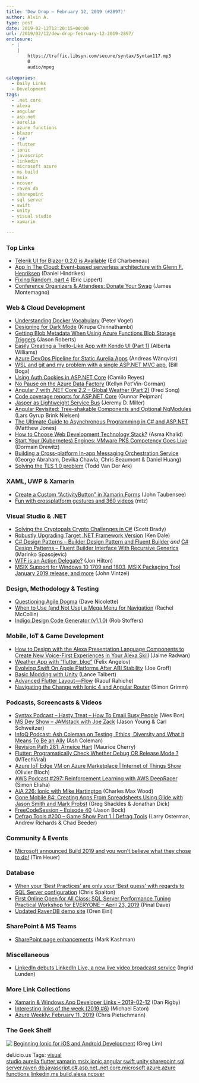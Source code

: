 ```yaml
---
title: 'Dew Drop – February 12, 2019 (#2897)'
author: Alvin A.
type: post
date: 2019-02-12T12:20:15+00:00
url: /2019/02/12/dew-drop-february-12-2019-2897/
enclosure:
  - |
    |
        https://traffic.libsyn.com/secure/syntax/Syntax117.mp3
        0
        audio/mpeg
        
categories:
  - Daily Links
  - Development
tags:
  - .net core
  - alexa
  - angular
  - asp.net
  - aurelia
  - azure functions
  - blazor
  - 'c#'
  - flutter
  - ionic
  - javascript
  - linkedin
  - microsoft azure
  - ms build
  - msix
  - ncover
  - raven db
  - sharepoint
  - sql server
  - swift
  - unity
  - visual studio
  - xamarin

---
```

### <a name="top"></a>Top Links

  * <a href="https://www.telerik.com/blogs/telerik-ui-for-blazor-0-2-0-is-available" target="_blank">Telerik UI for Blazor 0.2.0 is Available</a> (Ed Charbeneau)
  * <a href="https://danielhindrikes.se/index.php/2019/02/11/app-in-the-cloud-event-based-serverless-architecture-with-glenn-f-henriksen/" target="_blank">App In The Cloud: Event-based serverless architecture with Glenn F. Henriksen</a> (Daniel Hindrikes)
  * <a href="https://ericlippert.com/2019/02/11/fixing-random-part-4/" target="_blank">Fixing Random, part 4</a> (Eric Lippert)
  * <a href="https://montemagno.com/conference-organizers-attendees-donate-your-swag/" target="_blank">Conference Organizers & Attendees: Donate Your Swag</a> (James Montemagno)



### <a name="web"></a>Web & Cloud Development

  * <a href="https://visualstudiomagazine.com/blogs/tool-tracker/2019/01/understanding-docker-vocabulary.aspx" target="_blank">Understanding Docker Vocabulary</a> (Peter Vogel)
  * <a href="https://www.kirupa.com/tricks/dealing_with_dark_mode.htm" target="_blank">Designing for Dark Mode</a> (Kirupa Chinnathambi)
  * <a href="http://dontcodetired.com/blog/post/Getting-Blob-Metadata-When-Using-Azure-Functions-Blob-Storage-Triggers" target="_blank">Getting Blob Metadata When Using Azure Functions Blob Storage Triggers</a> (Jason Roberts)
  * <a href="https://www.telerik.com/blogs/quickly-creating-a-trello-like-app-with-kendo-ui-part-1" target="_blank">Easily Creating a Trello-Like App with Kendo UI (Part 1)</a> (Alberta Williams)
  * <a href="http://mobilemancer.com/2019/02/11/azure-devops-pipeline-static-aurelia-apps/" target="_blank">Azure DevOps Pipeline for Static Aurelia Apps</a> (Andreas Wänqvist)
  * <a href="https://rimdev.io/wsl-git-asp-net-mvc/" target="_blank">WSL and git and my problem with a single ASP.NET MVC app.</a> (Bill Boga)
  * <a href="https://www.red-gate.com/simple-talk/dotnet/net-development/using-auth-cookies-in-asp-net-core/" target="_blank">Using Auth Cookies in ASP.NET Core</a> (Camilo Reyes)
  * <a href="https://dbakevlar.com/2019/02/no-pause-on-the-azure-data-factory/" target="_blank">No Pause on the Azure Data Factory</a> (Kellyn Pot’Vin-Gorman)
  * <a href="https://www.codeproject.com/Articles/1276248/Angular-7-with-NET-Core-2-2-Global-Weather-Part-2" target="_blank">Angular 7 with .NET Core 2.2 &#8211; Global Weather (Part 2)</a> (Fred Song)
  * <a href="https://gunnarpeipman.com/aspnet/code-coverage/" target="_blank">Code coverage reports for ASP.NET Core</a> (Gunnar Peipman)
  * <a href="https://jeremydmiller.com/2019/02/11/jasper-as-lightweight-service-bus/" target="_blank">Jasper as Lightweight Service Bus</a> (Jeremy D. Miller)
  * <a href="https://blog.angularindepth.com/angular-revisited-tree-shakable-components-and-optional-ngmodules-329a4629276d?source=rss----e5ed704095b---4" target="_blank">Angular Revisited: Tree-shakable Components and Optional NgModules</a> (Lars Gyrup Brink Nielsen)
  * <a href="http://feedproxy.google.com/~r/ExceptionNotFound/~3/al8n6NUh8N4/" target="_blank">The Ultimate Guide to Asynchronous Programming in C# and ASP.NET</a> (Matthew Jones)
  * <a href="https://www.asmak9.com/2019/02/how-to-choose-web-development.html" target="_blank">How to Choose Web Development Technology Stack?</a> (Asma Khalid)
  * <a href="https://content.pivotal.io/home-page/vmware-pks-competency" target="_blank">Start Your (Kubernetes) Engines: VMware PKS Competency Goes Live</a> (Dormain Drewitz)
  * <a href="https://medium.com/netflix-techblog/building-a-cross-platform-in-app-messaging-orchestration-service-86ba614f92d8?source=rss----2615bd06b42e---4" target="_blank">Building a Cross-platform In-app Messaging Orchestration Service</a> (George Abraham, Devika Chawla, Chris Beaumont & Daniel Huang)
  * <a href="https://cloudblogs.microsoft.com/microsoftsecure/2019/02/11/solving-the-tls-1-0-problem/" target="_blank">Solving the TLS 1.0 problem</a> (Todd Van Der Ark)



### <a name="silverlight"></a>XAML, UWP & Xamarin

  * <a href="https://taubensee.net/activitybutton-in-xamarin-forms/" target="_blank">Create a Custom &#8220;ActivityButton&#8221; in Xamarin.Forms</a> (John Taubensee)
  * <a href="https://mfkl.github.io/libvlc/360/xamarin/forms/ux/2019/02/12/Fun-with-crossplatform-gestures-and-360-videos.html" target="_blank">Fun with crossplatform gestures and 360 videos</a> (mtz)



### <a name="dotnet"></a>Visual Studio & .NET

  * <a href="https://www.scottbrady91.com/Cryptopals/Solving-the-Cryptopals-Crypto-Challenges-in-C-Sharp" target="_blank">Solving the Cryptopals Crypto Challenges in C#</a> (Scott Brady)
  * <a href="https://rimdev.io/robustly-upgrading-target-dotnet-framework-version/" target="_blank">Robustly Upgrading Target .NET Framework Version</a> (Ken Dale)
  * <a href="https://code-maze.com/builder-design-pattern/" target="_blank">C# Design Patterns – Builder Design Pattern and Fluent Builder</a> _and_ <a href="https://code-maze.com/fluent-builder-recursive-generics/" target="_blank">C# Design Patterns – Fluent Builder Interface With Recursive Generics</a> (Marinko Spasojevic)
  * <a href="https://jonhilton.net/what-is-an-action-delegate/" target="_blank">WTF is an Action Delegate?</a> (Jon Hilton)
  * <a href="https://techcommunity.microsoft.com/t5/MSIX-Blog/MSIX-Support-for-Windows-10-1709-and-1803-MSIX-Packaging-Tool/ba-p/325749" target="_blank">MSIX Support for Windows 10 1709 and 1803, MSIX Packaging Tool January 2019 release, and more</a> (John Vintzel)



### <a name="design"></a>Design, Methodology & Testing

  * <a href="http://feedproxy.google.com/~r/LeadingAgile/~3/EEUIMxYHSwE/" target="_blank">Questioning Agile Dogma</a> (Dave Nicolette)
  * <a href="https://code.tutsplus.com/articles/when-to-use-and-not-use-a-mega-menu-for-navigation--cms-32712" target="_blank">When to Use (and Not Use) a Mega Menu for Navigation</a> (Rachel McCollin)
  * <a href="https://www.infragistics.com/community/blogs/b/infragistics/posts/indigo-design-code-generator-v1-1-0" target="_blank">Indigo.Design Code Generator (v1.1.0)</a> (Rob Stoffers)



### <a name="mobile"></a>Mobile, IoT & Game Development

  * <a href="https://developer.amazon.com:443/blogs/alexa/post/5a5197fc-90ea-4ef3-9c40-18da72d29886/how-to-design-with-apl-components-for-new-voice-first-experiences-in-your-alexa-skill" target="_blank">How to Design with the Alexa Presentation Language Components to Create New Voice-First Experiences in Your Alexa Skill</a> (Jaime Radwan)
  * <a href="https://medium.com/flutter-community/weather-app-with-flutter-bloc-e24a7253340d?source=rss----86fb29d7cc6a---4" target="_blank">Weather App with “flutter_bloc”</a> (Felix Angelov)
  * <a href="https://swift.org/blog/abi-stability-and-apple/" target="_blank">Evolving Swift On Apple Platforms After ABI Stability</a> (Joe Groff)
  * <a href="https://www.red-gate.com/simple-talk/dotnet/c-programming/basic-modding-with-unity/" target="_blank">Basic Modding with Unity</a> (Lance Talbert)
  * <a href="https://medium.com/flutter-community/advanced-flutter-layout-flow-32300bf3b7b3?source=rss----86fb29d7cc6a---4" target="_blank">Advanced Flutter Layout — Flow</a> (Raouf Rahiche)
  * <a href="https://blog.ionicframework.com/navigating-the-change-with-ionic-4-and-angular-router/" target="_blank">Navigating the Change with Ionic 4 and Angular Router</a> (Simon Grimm)



### <a name="podcasts"></a>Podcasts, Screencasts & Videos

  * <a href="https://traffic.libsyn.com/secure/syntax/Syntax117.mp3" target="_blank">Syntax Podcast &#8211; Hasty Treat &#8211; How To Email Busy People</a> (Wes Bos)
  * <a href="http://msdevshow.com/2019/02/jamstack-with-joe-zack/" target="_blank">MS Dev Show &#8211; JAMstack with Joe Zack</a> (Jason Young & Carl Schweitzer)
  * <a href="https://www.infoq.com/podcasts/testing-ethics-diversity?utm_campaign=infoq_content&utm_source=infoq&utm_medium=feed&utm_term=global" target="_blank">InfoQ Podcast: Ash Coleman on Testing, Ethics, Diversity and What it Means To Be an Ally</a> (Ash Coleman)
  * <a href="http://revisionpath.simplecast.fm/arneice-hart" target="_blank">Revision Path 281: Arneice Hart</a> (Maurice Cherry)
  * <a href="http://www.youtube.com/watch?v=xyVXbNMJoIk" target="_blank">Flutter: Programatically Check Whether Debug OR Release Mode ?</a> (MTechViral)
  * <a href="https://channel9.msdn.com/Shows/Internet-of-Things-Show/Azure-IoT-Edge-VM-on-Azure-Marketplace?WT.mc_id=DX_MVP4025064" target="_blank">Azure IoT Edge VM on Azure Marketplace | Internet of Things Show</a> (Olivier Bloch)
  * <a href="http://feedproxy.google.com/~r/AmazonWebServicesBlog/~3/1p3Q6UmTCIE/" target="_blank">AWS Podcast #297: Reinforcement Learning with AWS DeepRacer</a> (Simon Elisha)
  * <a href="https://devchat.tv/adv-in-angular/aia-226-ionic-with-mike-hartington/" target="_blank">AiA 226: Ionic with Mike Hartington</a> (Charles Max Wood)
  * <a href="https://tracking.feedpress.it/link/8084/11059592" target="_blank">Gone Mobile 84: Creating Apps From Spreadsheets Using Glide with Jason Smith and Mark Probst</a> (Greg Shackles & Jonathan Dick)
  * <a href="http://www.youtube.com/watch?v=INr4dfYd6Z0" target="_blank">FreeCodeSession &#8211; Episode 40</a> (Jason Bock)
  * <a href="https://channel9.msdn.com/Shows/Defrag-Tools/GameShow-Part1?WT.mc_id=DX_MVP4025064" target="_blank">Defrag Tools #200 &#8211; Game Show Part 1 | Defrag Tools</a> (Larry Osterman, Andrew Richards & Chad Beeder)



### <a name="events"></a>Community & Events

  * <a href="http://feeds.timheuer.com/~r/timheuer/~3/A6kNV8ETl88/microsoft-announces-build-2019-conference-you-will-not-believe-what-they-chose-to-do.aspx" target="_blank">Microsoft announced Build 2019 and you won’t believe what they chose to do!</a> (Tim Heuer)



### <a name="sql"></a>Database

  * <a href="https://www.red-gate.com/blog/software-development/when-your-best-practices-are-only-your-best-guess-with-regards-to-sql-server-configuration" target="_blank">When your ‘Best Practices’ are only your ‘Best guess’ with regards to SQL Server configuration</a> (Chris Spalton)
  * <a href="https://blog.sqlauthority.com/2019/02/12/first-online-open-for-all-class-sql-server-performance-tuning-practical-workshop-for-everyone-april-23-2019/" target="_blank">First Online Open for All Class: SQL Server Performance Tuning Practical Workshop for EVERYONE – April 23, 2019</a> (Pinal Dave)
  * <a href="http://feedproxy.google.com/~r/AyendeRahien/~3/XXViN9bg2aE/updated-ravendb-demo-site" target="_blank">Updated RavenDB demo site</a> (Oren Eini)



### <a name="sp"></a>SharePoint & MS Teams

  * <a href="https://techcommunity.microsoft.com/t5/Microsoft-SharePoint-Blog/SharePoint-page-enhancements/ba-p/334735" target="_blank">SharePoint page enhancements</a> (Mark Kashman)



### <a name="misc"></a>Miscellaneous

  * <a href="http://feedproxy.google.com/~r/Techcrunch/~3/Gt5oHBAnwt8/" target="_blank">LinkedIn debuts LinkedIn Live, a new live video broadcast service</a> (Ingrid Lunden)



### <a name="links"></a>More Link Collections

  * <a href="https://links.danrigby.com/2019/02/app-developer-links-2019-02-12/" target="_blank">Xamarin & Windows App Developer Links &#8211; 2019-02-12</a> (Dan Rigby)
  * <a href="https://samestuffdifferentday.com/2019/02/11/interesting-links-of-the-week-2019-6/" target="_blank">Interesting links of the week (2019 #6)</a> (Michael Eaton)
  * <a href="https://buildazure.com/2019/02/11/azure-weekly-february-11-2019/" target="_blank">Azure Weekly: February 11, 2019</a> (Chris Pietschmann)



### <a name="shelf"></a>The Geek Shelf

<a href="https://www.amazon.com/Beginning-Ionic-iOS-Android-Development-ebook/dp/B0741TWN2Q/amavin-20" target="_blank"><img data-recalc-dims="1" decoding="async" align="left" style="margin: 0px 0px 10px; border: 0px currentcolor; border-image: none; float: left; display: inline; background-image: none;" src="https://i0.wp.com/images-na.ssl-images-amazon.com/images/I/413e4JVYE7L._AC_US218_.jpg?w=660&#038;ssl=1" border="0" /></a>&nbsp;<a href="https://www.amazon.com/Beginning-Ionic-iOS-Android-Development-ebook/dp/B0741TWN2Q/amavin-20" target="_blank">Beginning Ionic for iOS and Android Development</a> (Greg Lim)











<div class="wlWriterEditableSmartContent" id="scid:77ECF5F8-D252-44F5-B4EB-D463C5396A79:4851cfc4-9452-4f21-a221-1697f5f64b1d" style="margin: 0px; padding: 0px; float: none; display: inline;">
  del.icio.us Tags: <a href="http://del.icio.us/popular/visual+studio" rel="tag">visual studio</a>,<a href="http://del.icio.us/popular/aurelia" rel="tag">aurelia</a>,<a href="http://del.icio.us/popular/flutter" rel="tag">flutter</a>,<a href="http://del.icio.us/popular/xamarin" rel="tag">xamarin</a>,<a href="http://del.icio.us/popular/msix" rel="tag">msix</a>,<a href="http://del.icio.us/popular/ionic" rel="tag">ionic</a>,<a href="http://del.icio.us/popular/angular" rel="tag">angular</a>,<a href="http://del.icio.us/popular/swift" rel="tag">swift</a>,<a href="http://del.icio.us/popular/unity" rel="tag">unity</a>,<a href="http://del.icio.us/popular/sharepoint" rel="tag">sharepoint</a>,<a href="http://del.icio.us/popular/sql+server" rel="tag">sql server</a>,<a href="http://del.icio.us/popular/raven+db" rel="tag">raven db</a>,<a href="http://del.icio.us/popular/javascript" rel="tag">javascript</a>,<a href="http://del.icio.us/popular/c%23" rel="tag">c#</a>,<a href="http://del.icio.us/popular/asp.net" rel="tag">asp.net</a>,<a href="http://del.icio.us/popular/.net+core" rel="tag">.net core</a>,<a href="http://del.icio.us/popular/microsoft+azure" rel="tag">microsoft azure</a>,<a href="http://del.icio.us/popular/azure+functions" rel="tag">azure functions</a>,<a href="http://del.icio.us/popular/linkedin" rel="tag">linkedin</a>,<a href="http://del.icio.us/popular/ms+build" rel="tag">ms build</a>,<a href="http://del.icio.us/popular/alexa" rel="tag">alexa</a>,<a href="http://del.icio.us/popular/ncover" rel="tag">ncover</a>
</div>